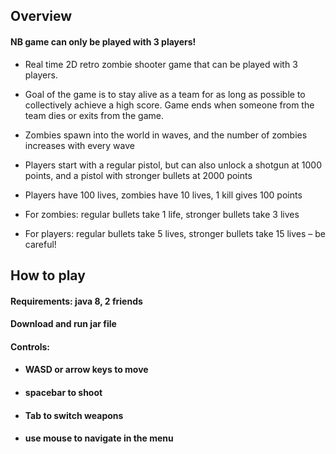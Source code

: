 ## Overview

#### NB game can only be played with 3 players!


- Real time 2D retro zombie shooter game that can be played with 3 players.

- Goal of the game is to stay alive as a team for as long as possible to collectively achieve a high score. Game ends when someone from the team dies or exits from the game.

- Zombies spawn into the world in waves, and the number of zombies increases with every wave

- Players start with a regular pistol, but can also unlock a shotgun at 1000 points, and a pistol with stronger bullets at 2000 points

- Players have 100 lives, zombies have 10 lives, 1 kill gives 100 points

- For zombies: regular bullets take 1 life, stronger bullets take 3 lives

- For players: regular bullets take 5 lives, stronger bullets take 15 lives – be careful!

## How to play

#### Requirements: java 8, 2 friends

#### Download and run jar file

#### Controls:

- #### WASD or arrow keys to move

- #### spacebar to shoot

- #### Tab to switch weapons

- #### use mouse to navigate in the menu 

